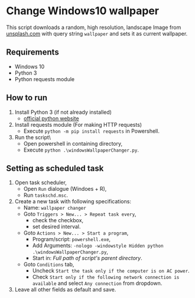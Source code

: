 # Change Windows10 wallpaper

This script downloads a random, high resolution, landscape Image from [unsplash.com](https://unsplash.com/wallpapers) with query string `wallpaper` and sets it as current wallpaper.

## Requirements

* Windows 10
* Python 3
* Python requests module

## How to run

1. Install Python 3 (if not already installed)
    * [official python website](https://www.python.org/downloads/)
2. Install requests module (For making HTTP requests)
    * Execute `python -m pip install requests` in Powershell.
3. Run the script\
    * Open powershell in containing directory,
    * Execute `python .\windowsWallpaperChanger.py`.

## Setting as scheduled task

1. Open task scheduler,
    * Open `Run` dialogue (Windoes + R),
    * Run `taskschd.msc`.
2. Create a new task with following specifications:
    * Name: `wallpaper changer`
    * Goto `Triggers > New... > Repeat task every`,
        * check the checkbox,
        * set desired interval.
    * Goto `Actions > New... > Start a program`,
        * Program/script: `powershell.exe`,
        * Add Arguments: `-nologo -windowstyle Hidden python .\windowsWallpaperChanger.py`,
        * Start in: *Full path of script's parent directory*.
    * Goto `Conditions` tab,
        * Uncheck `Start the task only if the computer is on AC power`.
        * Check `Start only if the following network connection is available` and select `Any connection` from dropdown.
3. Leave all other fields as default and save.
